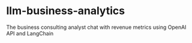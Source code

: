 # llm-business-analytics
The business consulting analyst chat with revenue metrics using OpenAI API and LangChain
